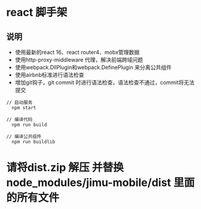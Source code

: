 # react 脚手架
## 说明
* 使用最新的react 16、react router4、mobx管理数据
* 使用http-proxy-middleware 代理，解决前端跨域问题
* 使用webpack.DllPlugin和webpack.DefinePlugin 来分离公共组件
* 使用airbnb标准进行语法检查
* 增加git钩子，git commit 时进行语法检查，语法检查不通过，commit将无法提交

```
// 启动服务
  npm start
  
// 编译代码
  npm run build 

// 编译公共组件
  npm run buildlib
```
# 请将dist.zip 解压 并替换 node_modules/jimu-mobile/dist 里面的所有文件